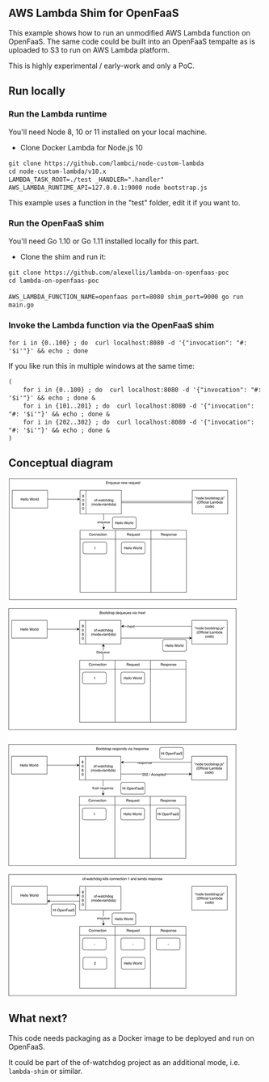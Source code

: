 ## AWS Lambda Shim for OpenFaaS

This example shows how to run an unmodified AWS Lambda function on OpenFaaS. The same code could be built into an OpenFaaS tempalte as is uploaded to S3 to run on AWS Lambda platform.

This is highly experimental / early-work and only a PoC.

## Run locally

### Run the Lambda runtime

You'll need Node 8, 10 or 11 installed on your local machine.

* Clone Docker Lambda for Node.js 10

```
git clone https://github.com/lambci/node-custom-lambda
cd node-custom-lambda/v10.x
LAMBDA_TASK_ROOT=./test _HANDLER=".handler" AWS_LAMBDA_RUNTIME_API=127.0.0.1:9000 node bootstrap.js
```

This example uses a function in the "test" folder, edit it if you want to.

### Run the OpenFaaS shim

You'll need Go 1.10 or Go 1.11 installed locally for this part.

* Clone the shim and run it:

```
git clone https://github.com/alexellis/lambda-on-openfaas-poc
cd lambda-on-openfaas-poc

AWS_LAMBDA_FUNCTION_NAME=openfaas port=8080 shim_port=9000 go run main.go
```

### Invoke the Lambda function via the OpenFaaS shim

```
for i in {0..100} ; do  curl localhost:8080 -d '{"invocation": "#: '$i'"}' && echo ; done
```

If you like run this in multiple windows at the same time:

```
(
    for i in {0..100} ; do  curl localhost:8080 -d '{"invocation": "#: '$i'"}' && echo ; done &
    for i in {101..201} ; do  curl localhost:8080 -d '{"invocation": "#: '$i'"}' && echo ; done &
    for i in {202..302} ; do  curl localhost:8080 -d '{"invocation": "#: '$i'"}' && echo ; done &
)
```

## Conceptual diagram

![](./concept.png)

## What next?

This code needs packaging as a Docker image to be deployed and run on OpenFaaS.

It could be part of the of-watchdog project as an additional mode, i.e. `lambda-shim` or similar.

